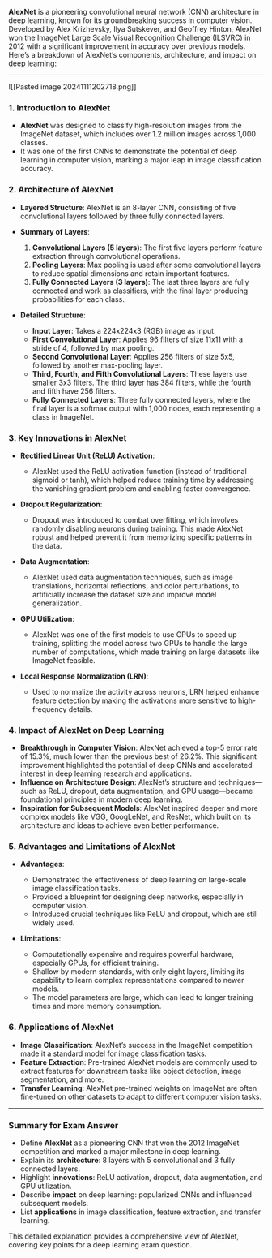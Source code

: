 **AlexNet** is a pioneering convolutional neural network (CNN) architecture in deep learning, known for its groundbreaking success in computer vision. Developed by Alex Krizhevsky, Ilya Sutskever, and Geoffrey Hinton, AlexNet won the ImageNet Large Scale Visual Recognition Challenge (ILSVRC) in 2012 with a significant improvement in accuracy over previous models. Here’s a breakdown of AlexNet’s components, architecture, and impact on deep learning:

---
![[Pasted image 20241111202718.png]]
### 1. **Introduction to AlexNet**
   - **AlexNet** was designed to classify high-resolution images from the ImageNet dataset, which includes over 1.2 million images across 1,000 classes.
   - It was one of the first CNNs to demonstrate the potential of deep learning in computer vision, marking a major leap in image classification accuracy.

### 2. **Architecture of AlexNet**
   - **Layered Structure**: AlexNet is an 8-layer CNN, consisting of five convolutional layers followed by three fully connected layers.
   - **Summary of Layers**:
     1. **Convolutional Layers (5 layers)**: The first five layers perform feature extraction through convolutional operations.
     2. **Pooling Layers**: Max pooling is used after some convolutional layers to reduce spatial dimensions and retain important features.
     3. **Fully Connected Layers (3 layers)**: The last three layers are fully connected and work as classifiers, with the final layer producing probabilities for each class.

   - **Detailed Structure**:
     - **Input Layer**: Takes a 224x224x3 (RGB) image as input.
     - **First Convolutional Layer**: Applies 96 filters of size 11x11 with a stride of 4, followed by max pooling.
     - **Second Convolutional Layer**: Applies 256 filters of size 5x5, followed by another max-pooling layer.
     - **Third, Fourth, and Fifth Convolutional Layers**: These layers use smaller 3x3 filters. The third layer has 384 filters, while the fourth and fifth have 256 filters.
     - **Fully Connected Layers**: Three fully connected layers, where the final layer is a softmax output with 1,000 nodes, each representing a class in ImageNet.

### 3. **Key Innovations in AlexNet**
   - **Rectified Linear Unit (ReLU) Activation**:
     - AlexNet used the ReLU activation function (instead of traditional sigmoid or tanh), which helped reduce training time by addressing the vanishing gradient problem and enabling faster convergence.

   - **Dropout Regularization**:
     - Dropout was introduced to combat overfitting, which involves randomly disabling neurons during training. This made AlexNet robust and helped prevent it from memorizing specific patterns in the data.

   - **Data Augmentation**:
     - AlexNet used data augmentation techniques, such as image translations, horizontal reflections, and color perturbations, to artificially increase the dataset size and improve model generalization.

   - **GPU Utilization**:
     - AlexNet was one of the first models to use GPUs to speed up training, splitting the model across two GPUs to handle the large number of computations, which made training on large datasets like ImageNet feasible.

   - **Local Response Normalization (LRN)**:
     - Used to normalize the activity across neurons, LRN helped enhance feature detection by making the activations more sensitive to high-frequency details.

### 4. **Impact of AlexNet on Deep Learning**
   - **Breakthrough in Computer Vision**: AlexNet achieved a top-5 error rate of 15.3%, much lower than the previous best of 26.2%. This significant improvement highlighted the potential of deep CNNs and accelerated interest in deep learning research and applications.
   - **Influence on Architecture Design**: AlexNet’s structure and techniques—such as ReLU, dropout, data augmentation, and GPU usage—became foundational principles in modern deep learning.
   - **Inspiration for Subsequent Models**: AlexNet inspired deeper and more complex models like VGG, GoogLeNet, and ResNet, which built on its architecture and ideas to achieve even better performance.

### 5. **Advantages and Limitations of AlexNet**
   - **Advantages**:
     - Demonstrated the effectiveness of deep learning on large-scale image classification tasks.
     - Provided a blueprint for designing deep networks, especially in computer vision.
     - Introduced crucial techniques like ReLU and dropout, which are still widely used.
   
   - **Limitations**:
     - Computationally expensive and requires powerful hardware, especially GPUs, for efficient training.
     - Shallow by modern standards, with only eight layers, limiting its capability to learn complex representations compared to newer models.
     - The model parameters are large, which can lead to longer training times and more memory consumption.

### 6. **Applications of AlexNet**
   - **Image Classification**: AlexNet’s success in the ImageNet competition made it a standard model for image classification tasks.
   - **Feature Extraction**: Pre-trained AlexNet models are commonly used to extract features for downstream tasks like object detection, image segmentation, and more.
   - **Transfer Learning**: AlexNet pre-trained weights on ImageNet are often fine-tuned on other datasets to adapt to different computer vision tasks.

---

### **Summary for Exam Answer**

- Define **AlexNet** as a pioneering CNN that won the 2012 ImageNet competition and marked a major milestone in deep learning.
- Explain its **architecture**: 8 layers with 5 convolutional and 3 fully connected layers.
- Highlight **innovations**: ReLU activation, dropout, data augmentation, and GPU utilization.
- Describe **impact** on deep learning: popularized CNNs and influenced subsequent models.
- List **applications** in image classification, feature extraction, and transfer learning.

This detailed explanation provides a comprehensive view of AlexNet, covering key points for a deep learning exam question.